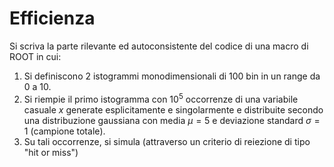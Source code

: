# Efficienza

Si scriva la parte rilevante ed autoconsistente del codice di una macro di ROOT in cui:

1. Si definiscono 2 istogrammi monodimensionali di 100 bin in un range da 0 a 10.
2. Si riempie il primo istogramma con $10^5$ occorrenze di una variabile casuale $x$ generate esplicitamente e singolarmente e distribuite secondo una distribuzione gaussiana con media $\mu=5$ e deviazione standard $\sigma=1$ (campione totale).
3. Su tali occorrenze, si simula (attraverso un criterio di reiezione di tipo "hit or miss")
